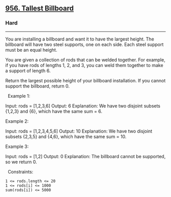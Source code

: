 <h2><a href="https://leetcode.com/problems/tallest-billboard/">956. Tallest Billboard</a></h2><h3>Hard</h3><hr>You are installing a billboard and want it to have the largest height. The billboard will have two steel supports, one on each side. Each steel support must be an equal height.

You are given a collection of rods that can be welded together. For example, if you have rods of lengths 1, 2, and 3, you can weld them together to make a support of length 6.

Return the largest possible height of your billboard installation. If you cannot support the billboard, return 0.

 
Example 1:

Input: rods = [1,2,3,6]
Output: 6
Explanation: We have two disjoint subsets {1,2,3} and {6}, which have the same sum = 6.


Example 2:

Input: rods = [1,2,3,4,5,6]
Output: 10
Explanation: We have two disjoint subsets {2,3,5} and {4,6}, which have the same sum = 10.


Example 3:

Input: rods = [1,2]
Output: 0
Explanation: The billboard cannot be supported, so we return 0.


 
Constraints:


	1 <= rods.length <= 20
	1 <= rods[i] <= 1000
	sum(rods[i]) <= 5000

